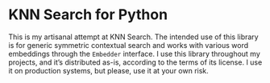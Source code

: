 # KNN Search for Python

This is my artisanal attempt at KNN Search. The intended use of this library is for generic symmetric contextual search and works with various word embeddings through the ```Embedder``` interface.  I use this library throughout my projects, and it’s distributed as-is, according to the terms of its license. I use it on production systems, but please, use it at your own risk.